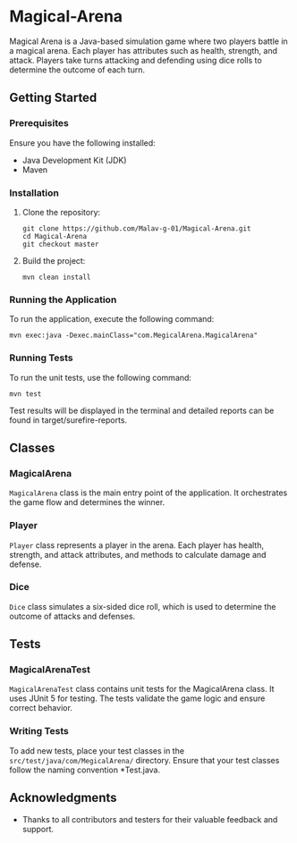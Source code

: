 # Magical-Arena

Magical Arena is a Java-based simulation game where two players battle in a magical arena. Each player has attributes such as health, strength, and attack. Players take turns attacking and defending using dice rolls to determine the outcome of each turn.

## Getting Started

### Prerequisites

Ensure you have the following installed:

+ Java Development Kit (JDK)
+ Maven

### Installation

1. Clone the repository:
   ```
   git clone https://github.com/Malav-g-01/Magical-Arena.git
   cd Magical-Arena
   git checkout master
   ```
2. Build the project:
   ```
   mvn clean install
   ```
### Running the Application

To run the application, execute the following command:

```
mvn exec:java -Dexec.mainClass="com.MegicalArena.MagicalArena"
```

### Running Tests

To run the unit tests, use the following command:

```
mvn test
```

Test results will be displayed in the terminal and detailed reports can be found in target/surefire-reports.

## Classes

### MagicalArena

`MagicalArena` class is the main entry point of the application. It orchestrates the game flow and determines the winner.

### Player

`Player` class represents a player in the arena. Each player has health, strength, and attack attributes, and methods to calculate damage and defense.

### Dice

`Dice` class simulates a six-sided dice roll, which is used to determine the outcome of attacks and defenses.

## Tests

### MagicalArenaTest

`MagicalArenaTest` class contains unit tests for the MagicalArena class. It uses JUnit 5 for testing. The tests validate the game logic and ensure correct behavior.

### Writing Tests
To add new tests, place your test classes in the `src/test/java/com/MegicalArena/` directory. Ensure that your test classes follow the naming convention *Test.java.

## Acknowledgments

+ Thanks to all contributors and testers for their valuable feedback and support.
